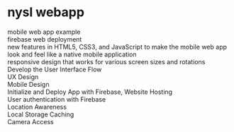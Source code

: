 # nysl webapp
mobile web app example <br>
firebase web deployment <br>
new features in HTML5, CSS3, and JavaScript to make the mobile web app look and feel like a native mobile application <br>
responsive design that works for various screen sizes and rotations <br>
Develop the User Interface Flow <br>
UX Design <br>
Mobile Design <br>
Initialize and Deploy App with Firebase, Website Hosting <br>
User authentication with Firebase <br>
Location Awareness <br>
Local Storage Caching <br>
Camera Access <br>
